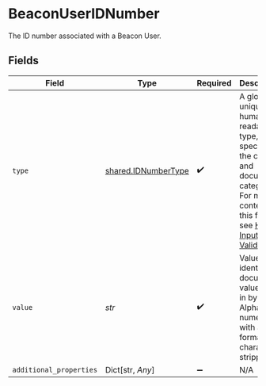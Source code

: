 # BeaconUserIDNumber

The ID number associated with a Beacon User.


## Fields

| Field                                                                                                                                                                                                                             | Type                                                                                                                                                                                                                              | Required                                                                                                                                                                                                                          | Description                                                                                                                                                                                                                       | Example                                                                                                                                                                                                                           |
| --------------------------------------------------------------------------------------------------------------------------------------------------------------------------------------------------------------------------------- | --------------------------------------------------------------------------------------------------------------------------------------------------------------------------------------------------------------------------------- | --------------------------------------------------------------------------------------------------------------------------------------------------------------------------------------------------------------------------------- | --------------------------------------------------------------------------------------------------------------------------------------------------------------------------------------------------------------------------------- | --------------------------------------------------------------------------------------------------------------------------------------------------------------------------------------------------------------------------------- |
| `type`                                                                                                                                                                                                                            | [shared.IDNumberType](../../models/shared/idnumbertype.md)                                                                                                                                                                        | :heavy_check_mark:                                                                                                                                                                                                                | A globally unique and human readable ID type, specific to the country and document category. For more context on this field, see [Hybrid Input Validation](https://plaid.com/docs/identity-verification/hybrid-input-validation). | us_ssn                                                                                                                                                                                                                            |
| `value`                                                                                                                                                                                                                           | *str*                                                                                                                                                                                                                             | :heavy_check_mark:                                                                                                                                                                                                                | Value of identity document value typed in by user. Alpha-numeric, with all formatting characters stripped.                                                                                                                        | 123456789                                                                                                                                                                                                                         |
| `additional_properties`                                                                                                                                                                                                           | Dict[str, *Any*]                                                                                                                                                                                                                  | :heavy_minus_sign:                                                                                                                                                                                                                | N/A                                                                                                                                                                                                                               |                                                                                                                                                                                                                                   |